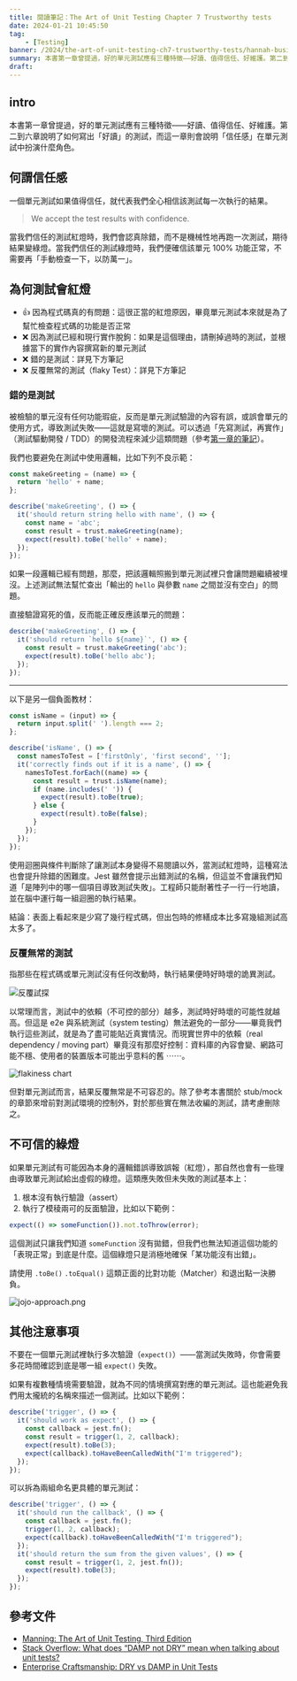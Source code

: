 ```yaml
---
title: 閱讀筆記：The Art of Unit Testing Chapter 7 Trustworthy tests
date: 2024-01-21 10:45:50
tag:
	- [Testing]
banner: /2024/the-art-of-unit-testing-ch7-trustworthy-tests/hannah-busing-Zyx1bK9mqmA-unsplash.jpg
summary: 本書第一章曾提過，好的單元測試應有三種特徵——好讀、值得信任、好維護。第二到六章說明了如何寫出「好讀」的測試，而這一章則會說明「信任感」在單元測試中扮演什麼角色。
draft: 
---
```


## intro

本書第一章曾提過，好的單元測試應有三種特徵——好讀、值得信任、好維護。第二到六章說明了如何寫出「好讀」的測試，而這一章則會說明「信任感」在單元測試中扮演什麼角色。

## 何謂信任感

一個單元測試如果值得信任，就代表我們全心相信該測試每一次執行的結果。

> We accept the test results with confidence.

當我們信任的測試紅燈時，我們會認真除錯，而不是機械性地再跑一次測試，期待結果變綠燈。當我們信任的測試綠燈時，我們便確信該單元 100% 功能正常，不需要再「手動檢查一下，以防萬一」。

## 為何測試會紅燈

- 👍 因為程式碼真的有問題：這很正當的紅燈原因，畢竟單元測試本來就是為了幫忙檢查程式碼的功能是否正常
- ❌ 因為測試已經和現行實作脫鉤：如果是這個理由，請刪掉過時的測試，並根據當下的實作內容撰寫新的單元測試
- ❌ 錯的是測試：詳見下方筆記
- ❌ 反覆無常的測試（flaky Test）：詳見下方筆記

### 錯的是測試

被檢驗的單元沒有任何功能瑕疵，反而是單元測試驗證的內容有誤，或誤會單元的使用方式，導致測試失敗——這就是寫壞的測試。可以透過「先寫測試，再實作」（測試驅動開發 / TDD）的開發流程來減少這類問題（參考[第一章的筆記](/2023/the-art-of-unit-testing-ch1-the-basic-of-unit-testing#110-test-driven-development)）。

我們也要避免在測試中使用邏輯，比如下列不良示範：

```js
const makeGreeting = (name) => {
  return 'hello' + name;
};

describe('makeGreeting', () => {
  it('should return string hello with name', () => {
    const name = 'abc';
    const result = trust.makeGreeting(name);
    expect(result).toBe('hello' + name);
  });
});
```

如果一段邏輯已經有問題，那麼，把該邏輯照搬到單元測試裡只會讓問題繼續被埋沒。上述測試無法幫忙查出「輸出的 `hello` 與參數 `name` 之間並沒有空白」的問題。

直接驗證寫死的值，反而能正確反應該單元的問題：

```js
describe('makeGreeting', () => {
  it('should return `hello ${name}`', () => {
    const result = trust.makeGreeting('abc');
    expect(result).toBe('hello abc');
  });
});
```

---

以下是另一個負面教材：

```js
const isName = (input) => {
  return input.split(' ').length === 2;
};

describe('isName', () => {
  const namesToTest = ['firstOnly', 'first second', ''];
  it('correctly finds out if it is a name', () => {
    namesToTest.forEach((name) => {
      const result = trust.isName(name);
      if (name.includes(' ')) {
        expect(result).toBe(true);
      } else {
        expect(result).toBe(false);
      }
    });
  });
});
```

使用迴圈與條件判斷除了讓測試本身變得不易閱讀以外，當測試紅燈時，這種寫法也會提升除錯的困難度。Jest 雖然會提示出錯測試的名稱，但這並不會讓我們知道「是陣列中的哪一個項目導致測試失敗」。工程師只能耐著性子一行一行地讀，並在腦中運行每一組迴圈的執行結果。

結論：表面上看起來是少寫了幾行程式碼，但出包時的修繕成本比多寫幾組測試高太多了。

### 反覆無常的測試

指那些在程式碼或單元測試沒有任何改動時，執行結果便時好時壞的詭異測試。

![反覆試探](/2024/the-art-of-unit-testing-ch7-trustworthy-tests/反覆試探.png)

以常理而言，測試中的依賴（不可控的部分）越多，測試時好時壞的可能性就越高。但這是 e2e 與系統測試（system testing）無法避免的一部分——畢竟我們執行這些測試，就是為了盡可能貼近真實情況。而現實世界中的依賴（real dependency / moving part）畢竟沒有那麼好控制：資料庫的內容會變、網路可能不穩、使用者的裝置版本可能出乎意料的舊 ⋯⋯。

![flakiness chart](/2024/the-art-of-unit-testing-ch7-trustworthy-tests/flakiness-chart.png)

但對單元測試而言，結果反覆無常是不可容忍的。除了參考本書關於 stub/mock 的章節來增前對測試環境的控制外，對於那些實在無法收編的測試，請考慮刪除之。

## 不可信的綠燈

如果單元測試有可能因為本身的邏輯錯誤導致誤報（紅燈），那自然也會有一些理由導致單元測試給出虛假的綠燈。這類應失敗但未失敗的測試基本上：

1. 根本沒有執行驗證（assert）
2. 執行了模稜兩可的反面驗證，比如以下範例：

```js
expect(() => someFunction()).not.toThrow(error);
```

這個測試只讓我們知道 `someFunction` 沒有拋錯，但我們也無法知道這個功能的「表現正常」到底是什麼。這個綠燈只是消極地確保「某功能沒有出錯」。

請使用 `.toBe()` `.toEqual()` 這類正面的比對功能（Matcher）和退出點一決勝負。

![jojo-approach.png](/2024/the-art-of-unit-testing-ch7-trustworthy-tests/jojo-approach.png)

## 其他注意事項

不要在一個單元測試裡執行多次驗證（`expect()`）——當測試失敗時，你會需要多花時間確認到底是哪一組 `expect()` 失敗。

如果有複數種情境需要驗證，就為不同的情境撰寫對應的單元測試。這也能避免我們用太攏統的名稱來描述一個測試。比如以下範例：

```js
describe('trigger', () => {
  it('should work as expect', () => {
    const callback = jest.fn();
    const result = trigger(1, 2, callback);
    expect(result).toBe(3);
    expect(callback).toHaveBeenCalledWith("I'm triggered");
  });
});
```

可以拆為兩組命名更具體的單元測試：

```js
describe('trigger', () => {
  it('should run the callback', () => {
    const callback = jest.fn();
    trigger(1, 2, callback);
    expect(callback).toHaveBeenCalledWith("I'm triggered");
  });
  it('should return the sum from the given values', () => {
    const result = trigger(1, 2, jest.fn());
    expect(result).toBe(3);
  });
});
```

## 參考文件

- [Manning: The Art of Unit Testing, Third Edition](https://www.manning.com/books/the-art-of-unit-testing-third-edition)
- [Stack Overflow: What does “DAMP not DRY” mean when talking about unit tests?](https://stackoverflow.com/a/11837973)
- [Enterprise Craftsmanship: DRY vs DAMP in Unit Tests](https://enterprisecraftsmanship.com/posts/dry-damp-unit-tests/)
